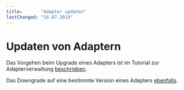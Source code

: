 ```yaml
---
title:       "Adapter updaten"
lastChanged: "16.07.2019"
---
```


# Updaten von Adaptern
Das Vorgehen beim Upgrade eines Adapters ist im Tutorial zur Adapterverwaltung [beschrieben](../tutorial/adapter.md?upgradeeinesadapters).

Das Downgrade auf eine bestimmte Version eines Adapters [ebenfalls](../tutorial/adapter.md?downgradeeinesadapters).
